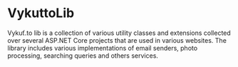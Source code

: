 # VykuttoLib
Vykuť.to lib is a collection of various utility classes and extensions collected over several ASP.NET Core projects that are used in various websites. The library includes various implementations of email senders, photo processing, searching queries and others services.